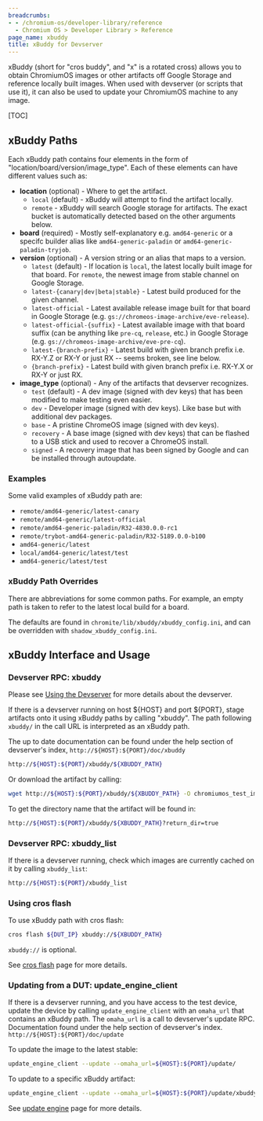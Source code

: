```yaml
---
breadcrumbs:
- - /chromium-os/developer-library/reference
  - Chromium OS > Developer Library > Reference
page_name: xbuddy
title: xBuddy for Devserver
---
```


xBuddy (short for "cros buddy", and "x" is a rotated cross) allows you to obtain
ChromiumOS images or other artifacts off Google Storage and reference locally
built images. When used with devserver (or scripts that use it), it can also be
used to update your ChromiumOS machine to any image.

[TOC]

## xBuddy Paths

Each xBuddy path contains four elements in the form of
"location/board/version/image_type". Each of these elements can have different
values such as:

*   **location** (optional) - Where to get the artifact.
    *   `local` (default) - xBuddy will attempt to find the artifact
        locally.
    *   `remote` - xBuddy will search Google storage for artifacts. The exact
        bucket is automatically detected based on the other arguments below.
*   **board** (required) - Mostly self-explanatory e.g. `amd64-generic` or a
    specifc builder alias like `amd64-generic-paladin` or
    `amd64-generic-paladin-tryjob`.
*   **version** (optional) - A version string or an alias that maps to a
    version.
    *   `latest` (default) - If location is `local`, the latest locally built
        image for that board. For `remote`, the newest image from stable channel
        on Google Storage.
    *   `latest-{canary|dev|beta|stable}` - Latest build produced for the given
        channel.
    *   `latest-official` - Latest available release image built for that board
        in Google Storage (e.g. `gs://chromeos-image-archive/eve-release`).
    *   `latest-official-{suffix}` - Latest available image with that board
        suffix (can be anything like `pre-cq`, `release`, etc.) in Google
        Storage (e.g. `gs://chromeos-image-archive/eve-pre-cq`).
    *   `latest-{branch-prefix}` - Latest build with given branch prefix
        i.e. RX-Y.Z or RX-Y or just RX -- seems broken, see line below.
    *   `{branch-prefix}` - Latest build with given branch prefix i.e. RX-Y.X or
        RX-Y or just RX.
*   **image_type** (optional) - Any of the artifacts that devserver recognizes.
    *   `test` (default) - A dev image (signed with dev keys) that has been
        modified to make testing even easier.
    *   `dev` - Developer image (signed with dev keys). Like base but with
        additional dev packages.
    *   `base` - A pristine ChromeOS image (signed with dev keys).
    *   `recovery` - A base image (signed with dev keys) that can be flashed to
        a USB stick and used to recover a ChromeOS install.
    *   `signed` - A recovery image that has been signed by Google and can be
        installed through autoupdate.

### Examples

Some valid examples of xBuddy path are:

*   `remote/amd64-generic/latest-canary`
*   `remote/amd64-generic/latest-official`
*   `remote/amd64-generic-paladin/R32-4830.0.0-rc1`
*   `remote/trybot-amd64-generic-paladin/R32-5189.0.0-b100`
*   `amd64-generic/latest`
*   `local/amd64-generic/latest/test`
*   `amd64-generic/latest/test`

### xBuddy Path Overrides

There are abbreviations for some common paths. For example, an empty path is
taken to refer to the latest local build for a board.

The defaults are found in `chromite/lib/xbuddy/xbuddy_config.ini`, and can be
overridden with `shadow_xbuddy_config.ini`.

## xBuddy Interface and Usage

### Devserver RPC: xbuddy

Please see [Using the Devserver] for more details about the devserver.

If there is a devserver running on host ${HOST} and port ${PORT}, stage
artifacts onto it using xBuddy paths by calling "xbuddy". The path following
`xbuddy/` in the call URL is interpreted as an xBuddy path.

The up to date documentation can be found under the help section of devserver's
index, `http://${HOST}:${PORT}/doc/xbuddy`
```bash
http://${HOST}:${PORT}/xbuddy/${XBUDDY_PATH}
```

Or download the artifact by calling:
```bash
wget http://${HOST}:${PORT}/xbuddy/${XBUDDY_PATH} -O chromiumos_test_image.bin
```

To get the directory name that the artifact will be found in:
```bash
http://${HOST}:${PORT}/xbuddy/${XBUDDY_PATH}?return_dir=true
```

### Devserver RPC: xbuddy_list

If there is a devserver running, check which images are currently cached on it
by calling `xbuddy_list`:
```bash
http://${HOST}:${PORT}/xbuddy_list
```

### Using cros flash

To use xBuddy path with cros flash:
```bash
cros flash ${DUT_IP} xbuddy://${XBUDDY_PATH}
```

`xbuddy://` is optional.

See [cros flash] page for more details.

### Updating from a DUT: update_engine_client

If there is a devserver running, and you have access to the test device, update
the device by calling `update_engine_client` with an `omaha_url` that contains
an xBuddy path.  The `omaha_url` is a call to devserver's update
RPC. Documentation found under the help section of devserver's
index. `http://${HOST}:${PORT}/doc/update`

To update the image to the latest stable:
```bash
update_engine_client --update --omaha_url=${HOST}:${PORT}/update/
```

To update to a specific xBuddy artifact:
```bash
update_engine_client --update --omaha_url=${HOST}:${PORT}/update/xbuddy/{XBUDDY_PATH}
```

See [update engine] page for more details.

[cros flash]: /cros_flash.md
[Using The Devserver]: https://chromium.googlesource.com/chromiumos/chromite/+/HEAD/docs/devserver.md
[update engine]: https://chromium.googlesource.com/aosp/platform/system/update_engine/
